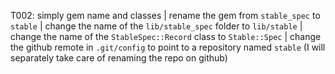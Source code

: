 T002: simply gem name and classes
| rename the gem from `stable_spec` to `stable`
| change the name of the `lib/stable_spec` folder to `lib/stable`
| change the name of the `StableSpec::Record` class to `Stable::Spec`
| change the github remote in `.git/config` to point to a repository named `stable` (I will separately take care of renaming the repo on github)
